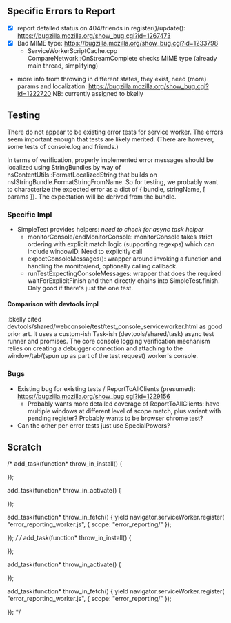 ## Specific Errors to Report ##

* [x] report detailed status on 404/friends in register()/update():
  https://bugzilla.mozilla.org/show_bug.cgi?id=1267473
* [x] Bad MIME type: https://bugzilla.mozilla.org/show_bug.cgi?id=1233798
  * ServiceWorkerScriptCache.cpp CompareNetwork::OnStreamComplete checks MIME
    type (already main thread, simplifying)
* more info from throwing in different states, they exist, need (more) params
  and localization: https://bugzilla.mozilla.org/show_bug.cgi?id=1222720
  NB: currently assigned to bkelly


## Testing ##

There do not appear to be existing error tests for service worker.  The errors
seem important enough that tests are likely merited.  (There are however, some
tests of console.log and friends.)

In terms of verification, properly implemented error messages should be
localized using StringBundles by way of nsContentUtils::FormatLocalizedString
that builds on nsIStringBundle.FormatStringFromName.  So for testing, we
probably want to characterize the expected error as a dict of { bundle,
stringName, [ params ]}.  The expectation will be derived from the bundle.

### Specific Impl ###

* SimpleTest provides helpers: *need to check for async task helper*
  * monitorConsole/endMonitorConsole: monitorConsole takes strict ordering with
    explicit match logic (supporting regexps) which can include windowID.  Need
    to explicitly call
  * expectConsoleMessages(): wrapper around invoking a function and handling the
    monitor/end, optionally calling callback.
  * runTestExpectingConsoleMessages: wrapper that does the required
    waitForExplicitFinish and then directly chains into SimpleTest.finish.
    Only good if there's just the one test.

#### Comparison with devtools impl ####

:bkelly cited devtools/shared/webconsole/test/test_console_serviceworker.html as
good prior art.  It uses a custom-ish Task-ish (devtools/shared/task) async test
runner and promises.  The core console logging verification mechanism relies on
creating a debugger connection and attaching to the window/tab/(spun up as part
of the test request) worker's console.

### Bugs ###


* Existing bug for existing tests / ReportToAllClients (presumed):
  https://bugzilla.mozilla.org/show_bug.cgi?id=1229156
  * Probably wants more detailed coverage of ReportToAllClients: have multiple
    windows at different level of scope match, plus variant with pending
    register?  Probably wants to be browser chrome test?
* Can the other per-error tests just use SpecialPowers?


## Scratch ##

/*
add_task(function* throw_in_install() {

});

add_task(function* throw_in_activate() {

});

add_task(function* throw_in_fetch() {
  yield navigator.serviceWorker.register(
    "error_reporting_worker.js", { scope: "error_reporting/" });

});
*/
/*
add_task(function* throw_in_install() {

});

add_task(function* throw_in_activate() {

});

add_task(function* throw_in_fetch() {
  yield navigator.serviceWorker.register(
    "error_reporting_worker.js", { scope: "error_reporting/" });

});
*/
